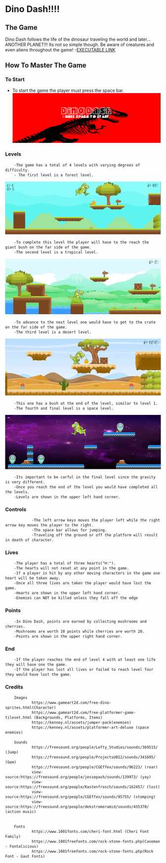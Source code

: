 # Dino Dash!!!!

## The Game

Dino Dash follows the life of the dinosaur traveling the world and later... ANOTHER PLANET!!! Its not so simple though. Be aware of creatures and even aliens throughout the game!
-[EXECUTABLE LINK](https://drive.google.com/open?id=1PVO2MRB6fuwOOfoNRtzPz86pbMNpB60H)



## How To Master The Game

### To Start
- To start the game the player must press the space bar.
![screenshot](https://raw.githubusercontent.com/colorfulthunder57/Dino_Dash/master/title_screenshot.PNG)

### Levels
        -The game has a total of 4 levels with varying degrees of difficulty.
        - The first level is a forest level.
        
![screenshot](https://raw.githubusercontent.com/colorfulthunder57/Dino_Dash/master/level1_screenshot.PNG)

        -To complete this level the player will have to the reach the giant bush on the far side of the game.
        -The second level is a tropical level.
        
        
![screenshot](https://raw.githubusercontent.com/colorfulthunder57/Dino_Dash/master/level2_screenshot.PNG)


        -To advance to the next level one would have to get to the crate on the far side of the game.
        -The third level is a desert level.
        
        
![screenshot](https://raw.githubusercontent.com/colorfulthunder57/Dino_Dash/master/level3_screenshot.PNG)


        -This one has a bush at the end of the level, similar to level 1.
        -The fourth and final level is a space level.
        
        
![screenshot](https://raw.githubusercontent.com/colorfulthunder57/Dino_Dash/master/level4_screenshot.PNG)


        -Its important to be carful in the final level since the gravity is very different.
        -Once you reach the end of the level you would have completed all the levels.
        -Levels are shown in the upper left hand corner.

### Controls
                -The left arrow keys moves the player left while the right arrow key moves the player to the right.
                -The space bar allows for jumping.
                -Traveling off the ground or off the platform will result in death of character.


### Lives
        -The player has a total of three hearts("H:").
        -The hearts will not reset at any point in the game.
        -If a player is hit by any other moving characters in the game one heart will be taken away.
        -Once all three lives are taken the player would have lost the game.
        -Hearts are shown in the upper left hand corner.
        -Enemies can NOT be killed unless they fall off the edge


### Points
        -In Dino Dash, points are earned by collecting mushrooms and cherries.
        -Mushrooms are worth 10 points while cherries are worth 20.
        -Points are shown in the upper right hand corner.


### End
        -If the player reaches the end of level 4 with at least one life they will have one the game.
        -If the player has lost all lives or failed to reach level four they would have lost the game.


### Credits
        Images
                https://www.gameart2d.com/free-dino-sprites.html(Character)
                https://www.gameart2d.com/free-platformer-game-tileset.html (Backgrounds, Platforms, Items)
                https://kenney.nl/assets/jumper-pack(enemies)
                https://kenney.nl/assets/platformer-art-deluxe (space enemies)

        Sounds
                https://freesound.org/people/Lefty_Studios/sounds/369515/ (Jump)
                https://freesound.org/people/ProjectsU012/sounds/341695/ (Gem)
                https://freesound.org/people/CGEffex/sounds/96223/ (roar)
                view-source:https://freesound.org/people/jessepash/sounds/139973/ (yay)
                view-source:https://freesound.org/people/Kastenfrosch/sounds/162457/ (lost)
                view-source:https://freesound.org/people/CGEffex/sounds/95755/ (stomping)
                view-source:https://freesound.org/people/dekstromoramid/sounds/435370/ (action music)


        Fonts
                https://www.1001fonts.com/cheri-font.html (Cheri Font Family)
                https://www.1001freefonts.com/rock-stone-fonts.php(Caveman - Fontalicious)
                https://www.1001freefonts.com/rock-stone-fonts.php(Rock Font - Gaut Fonts)



